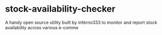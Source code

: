# stock-availability-checker

A handy open source utility built by inferno333 to monitor and report stock availability across various e-comme